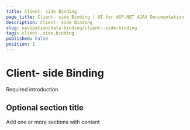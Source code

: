 ```yaml
---
title: Client- side Binding
page_title: Client- side Binding | UI for ASP.NET AJAX Documentation
description: Client- side Binding
slug: navigation/data-binding/client--side-binding
tags: client-,side,binding
published: False
position: 1
---
```


# Client- side Binding



Required introduction

## Optional section title

Add one or more sections with content
